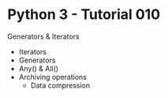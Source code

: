 # Python 3 - Tutorial 010

Generators & Iterators
  - Iterators
  - Generators
  - Any() & All()
  - Archiving operations
    - Data compression
